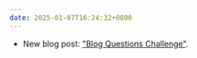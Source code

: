 ```yaml
---
date: 2025-01-07T16:24:32+0800
---
```


* New blog post: ["Blog Questions Challenge"](/blog/posts/2025-01-07-blog-questions-challenge).
